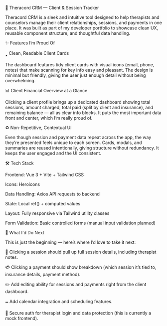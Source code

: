 🧠 Theracord CRM — Client & Session Tracker

Theracord CRM is a sleek and intuitive tool designed to help therapists and counselors manage their client relationships, sessions, and payments in one place. It was built as part of my developer portfolio to showcase clean UX, reusable component structure, and thoughtful data handling.

✨ Features I’m Proud Of

🢑 Clean, Readable Client Cards

The dashboard features tidy client cards with visual icons (email, phone, notes) that make scanning for key info easy and pleasant. The design is minimal but friendly, giving the user just enough detail without being overwhelming.

📊 Client Financial Overview at a Glance

Clicking a client profile brings up a dedicated dashboard showing total sessions, amount charged, total paid (split by client and insurance), and remaining balance — all as clear info blocks. It puts the most important data front and center, which I’m really proud of.

♻️ Non-Repetitive, Contextual UI

Even though session and payment data repeat across the app, the way they’re presented feels unique to each screen. Cards, modals, and summaries are reused intentionally, giving structure without redundancy. It keeps the user engaged and the UI consistent.

🛠️ Tech Stack

Frontend: Vue 3 + Vite + Tailwind CSS

Icons: Heroicons

Data Handling: Axios API requests to backend

State: Local ref() + computed values

Layout: Fully responsive via Tailwind utility classes

Form Validation: Basic controlled forms (manual input validation planned)

🧪 What I'd Do Next

This is just the beginning — here’s where I’d love to take it next:

📝 Clicking a session should pull up full session details, including therapist notes.

💳 Clicking a payment should show breakdown (which session it’s tied to, insurance details, payment method).

✏️ Add editing ability for sessions and payments right from the client dashboard.

🗕️ Add calendar integration and scheduling features.

🔐 Secure auth for therapist login and data protection (this is currently a mock frontend).